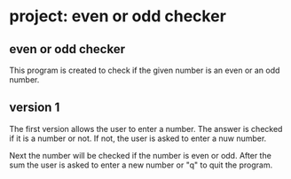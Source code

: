 # project: even or odd checker

## even or odd checker
This program is created to check if the given number is an even or an odd number. 

## version 1
The first version allows the user to enter a number. The answer is checked if it is a number or not. If not, the user is asked to enter a nuw number.

Next the number will be checked if the number is even or odd. After the sum the user is asked to enter a new number or "q" to quit the program.
